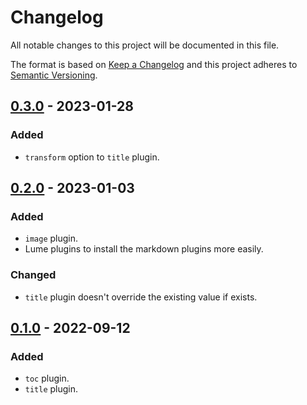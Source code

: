 <!-- deno-fmt-ignore-file -->

# Changelog

All notable changes to this project will be documented in this file.

The format is based on [Keep a Changelog](http://keepachangelog.com/) and this
project adheres to [Semantic Versioning](http://semver.org/).

## [0.3.0] - 2023-01-28
### Added
- `transform` option to `title` plugin.

## [0.2.0] - 2023-01-03
### Added
- `image` plugin.
- Lume plugins to install the markdown plugins more easily.

### Changed
- `title` plugin doesn't override the existing value if exists.

## [0.1.0] - 2022-09-12
### Added
- `toc` plugin.
- `title` plugin.

[0.3.0]: https://github.com/lumeland/markdown-plugins/compare/v0.2.0...v0.3.0
[0.2.0]: https://github.com/lumeland/markdown-plugins/compare/v0.1.0...v0.2.0
[0.1.0]: https://github.com/lumeland/markdown-plugins/releases/tag/v0.1.0
